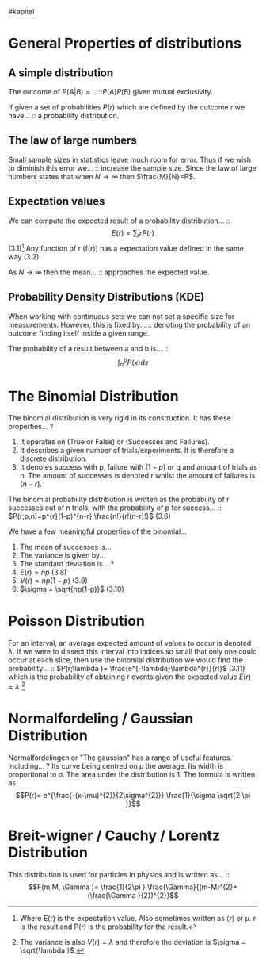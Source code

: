 #kapitel 
# General Properties of distributions
## A simple distribution
The outcome of $P(A|B)=...$::$P(A)P(B)$ given mutual exclusivity.
<!--SR:!2023-02-22,3,268-->
If given a set of probabilities $P(r)$ which are defined by the outcome r we have... :: a probability distribution. 
<!--SR:!2023-02-15,1,230-->

## The law of large numbers
Small sample sizes in statistics leave much room for error. Thus if we wish to diminish this error we... :: increase the sample size. Since the law of large numbers states that when $N \to \infty$ then $\frac{M}{N}=P$.
<!--SR:!2023-02-22,3,268-->

## Expectation values
We can compute the expected result of a probability distribution... :: $$E(r)=\sum_{r}rP(r)$$(3.1)[^1] Any function of r (f(r)) has a expectation value defined in the same way (3.2)
<!--SR:!2023-02-22,3,268-->

As $N \to \infty$ then the mean... :: approaches the expected value.
<!--SR:!2023-02-21,2,248-->

## Probability Density Distributions (KDE)
When working with continuous sets we can not set a specific size for measurements. However, this is fixed by... :: denoting the probability of an outcome finding itself inside a given range.
<!--SR:!2023-02-22,3,268-->

The probability of a result between a and b is... :: $$\int_{a}^{b}P(x)dx $$
<!--SR:!2023-02-22,3,268-->
# The Binomial Distribution
The binomial distribution is very rigid in its construction. It has these properties...
?
1. It operates on (True or False) or (Successes and Failures).
2. It describes a given number of trials/experiments. It is therefore a discrete distribution.
3. It denotes success with p, failure with $(1-p)$ or q and amount of trials as n. The amount of successes is denoted r whilst the amount of failures is $(n-r)$.

The binomial probability distribution is written as the probability of r successes out of n trials, with the probability of p for success... :: $P(r;p,n)=p^{r}(1-p)^{n-r} \frac{n!}{r!(n-r)!}$ (3.6)
<!--SR:!2023-02-21,2,248-->

We have a few meaningful properties of the binomial...
1. The mean of successes is...
2. The variance is given by...
3. The standard deviation is...
?
1. $E(r)=np$ (3.8)
2. $V(r)=np(1-p)$ (3.9)
3. $\sigma = \sqrt{np(1-p)}$ (3.10)

# Poisson Distribution
For an interval, an average expected amount of values to occur is denoted $\lambda$. If we were to dissect this interval into indices so small that only one could occur at each slice, then use the binomial distribution we would find the probability... :: $P(r;\lambda )= \frac{e^{-\lambda}\lambda^{r}}{r!}$ (3.11) which is the probability of obtaining r events given the expected value $E(r)=\lambda$.[^2]
<!--SR:!2023-02-20,1,228-->

# Normalfordeling / Gaussian Distribution
Normalfordelingen or "The gaussian" has a range of useful features. Including...
?
Its curve being centred on  $\mu$ the average.
Its width is proportional to $\sigma$.
The area under the distribution is 1.
The formula is written as$$P(r)= e^{\frac{-(x-\mu)^{2}}{2\sigma^{2}}} \frac{1}{\sigma \sqrt{2 \pi }}$$
# Breit-wigner / Cauchy / Lorentz Distribution
This distribution is used for particles in physics and is written as... :: $$F(m;M, \Gamma )= \frac{1}{2\pi } \frac{\Gamma}{(m-M)^{2}+  (\frac{\Gamma }{2})^{2}}$$
<!--SR:!2023-02-21,2,248-->

[^1]: Where E(r) is the expectation value. Also sometimes written as $\langle r \rangle$ or $\mu$. r is the result and P(r) is the probability for the result.
[^2]: The variance is also $V(r)=\lambda$ and therefore the deviation is $\sigma = \sqrt{\lambda }$.